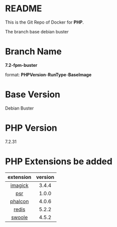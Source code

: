 README
=====

This is the Git Repo of Docker for **PHP**.

The branch base debian buster

# Branch Name

**7.2-fpm-buster**

format: **PHPVersion**-**RunType**-**BaseImage**


# Base Version

Debian Buster

# PHP Version

7.2.31

# PHP Extensions be added

| extension | version |
| :-----------: | :---------: |
|[imagick](https://pecl.php.net/package/imagick) | 3.4.4 |
|[psr](https://pecl.php.net/package/psr)     | 1.0.0 |
|[phalcon](https://pecl.php.net/package/phalcon) | 4.0.6 |
|[redis](https://pecl.php.net/package/redis)   | 5.2.2 |
|[swoole](https://pecl.php.net/package/swoole)  | 4.5.2 |